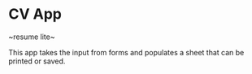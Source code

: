 # CV App

~resume lite~

This app takes the input from forms and populates a sheet that can be printed or saved.
